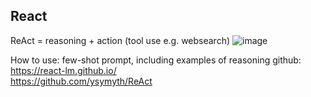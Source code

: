 ## React 

ReAct = reasoning + action (tool use e.g. websearch) 
![image](https://github.com/user-attachments/assets/dc44520c-6801-4036-a932-b727d3fd1135)

How to use: few-shot prompt, including examples of reasoning 
github:   
https://react-lm.github.io/    
https://github.com/ysymyth/ReAct   
